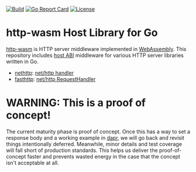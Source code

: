 [![Build](https://github.com/http-wasm/http-wasm-host-go/workflows/build/badge.svg)](https://github.com/http-wasm/http-wasm-host-go)
[![Go Report Card](https://goreportcard.com/badge/github.com/http-wasm/http-wasm-host-go)](https://goreportcard.com/report/github.com/http-wasm/http-wasm-host-go)
[![License](https://img.shields.io/badge/license-Apache%202.0-blue.svg)](LICENSE)

# http-wasm Host Library for Go

[http-wasm][1] is HTTP server middleware implemented in [WebAssembly][2].
This repository includes [host ABI][3] middleware for various HTTP server
libraries written in Go.

* [nethttp](handler/nethttp): [net/http handler][4]
* [fasthttp](handler/fasthttp): [net/http RequestHandler][5]

# WARNING: This is a proof of concept!

The current maturity phase is proof of concept. Once this has a way to set a
response body and a working example in [dapr][6], we will go back and revisit
things intentionally deferred. Meanwhile, minor details and test coverage will
fall short of production standards. This helps us deliver the proof-of-concept
faster and prevents wasted energy in the case that the concept isn't acceptable
at all.

[1]: https://github.com/http-wasm
[2]: https://webassembly.org/
[3]: https://github.com/http-wasm/http-wasm-abi
[4]: https://pkg.go.dev/net/http#Handler
[5]: https://github.com/valyala/fasthttp
[6]: https://github.com/http-wasm/components-contrib/
